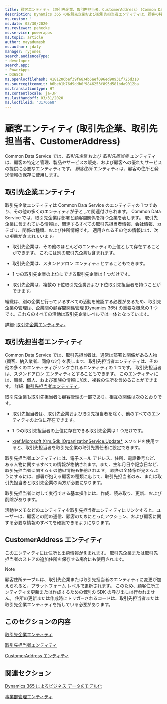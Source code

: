 ```yaml
---
title: 顧客エンティティ (取引先企業、取引先担当者、CustomerAddress) (Common Data Service) | Microsoft Docs
description: Dynamics 365 の取引先企業および取引先担当者エンティティは、顧客の特定および管理、製品やサービスの販売、および顧客への優れたサービスの提供に必要なエンティティです。 "顧客住所" エンティティは、顧客の住所と発送情報の保存に使用します。
ms.custom: ''
ms.date: 03/30/2020
ms.reviewer: pehecke
ms.service: powerapps
ms.topic: article
author: mayadumesh
ms.author: jdaly
manager: ryjones
search.audienceType:
- developer
search.app:
- PowerApps
- D365CE
ms.openlocfilehash: 4181206bef39f6834b5aef096ed90931f725d310
ms.sourcegitcommit: b6beb1b76d9ddb0f9846253f895d581bda9012ba
ms.translationtype: HT
ms.contentlocale: ja-JP
ms.lasthandoff: 03/31/2020
ms.locfileid: "3176668"
---
```

# <a name="customer-entities-account-contact-customeraddress"></a>顧客エンティティ (取引先企業、取引先担当者、CustomerAddress)

<!-- 
Was Mike Carter

https://docs.microsoft.com/dynamics365/customer-engagement/developer/customer-entities-account-contact

Refactor so that the links to entity reference are in the body, not just in the See allso.
Add some h2 sections so it is skimmable
 -->

Common Data Service では、*取引先企業* および *取引先担当者* エンティティは、顧客の特定と管理、製品やサービスの販売、および顧客への優れたサービスの提供に必要なエンティティです。 *顧客住所* エンティティは、顧客の住所と発送情報の保存に使用します。  
  
## <a name="account-entity"></a>取引先企業エンティティ
 
取引先企業エンティティは Common Data Service のエンティティの 1 つであり、その他の多くのエンティティが子として関連付けられます。 Common Data Service では、取引先企業は部署と顧客間関係を持つ企業を表します。 取引先企業に含まれている情報は、関連するすべての取引先担当者情報、会社情報、カテゴリ、関係の種類、および住所情報です。 適用されるその他の情報には、次の項目が含まれています。  
  
- 取引先企業は、その他のほとんどのエンティティの上位として存在することができます。 これには別の取引先企業も含まれます。  
  
- 取引先企業は、スタンドアロン エンティティとすることもできます。  
  
- 1 つの取引先企業の上位にできる取引先企業は 1 つだけです。  
  
- 取引先企業は、複数の下位取引先企業および下位取引先担当者を持つことができます。  
  
組織は、別の企業と行っているすべての活動を確認する必要があるため、取引先企業の管理は、企業間の顧客間関係管理 (Dynamics 365) の重要な概念の 1 つです。これらのすべての活動は取引先企業レベルでは一体となっています。  

詳細: [取引先企業エンティティ](reference/entities/account.md)。
  
## <a name="contact-entity"></a>取引先担当者エンティティ

Common Data Service では、取引先担当者は、通常は部署と関係がある人物 (顧客、納入業者、同僚など) を表します。 取引先担当者エンティティは、その他の多くのエンティティがリンクされるエンティティの 1 つです。 取引先担当者は、スタンドアロン エンティティとすることもできます。 このエンティティには、職業、個人、および家族の情報に加え、複数の住所を含めることができます。 詳細: [取引先担当者エンティティ](reference/entities/contact.md)。
  
取引先企業も取引先担当者も顧客管理の一部であり、相互の関係は次のとおりです。  
  
- 取引先担当者は、取引先企業および取引先担当者を除く、他のすべてのエンティティの上位に存在できます。  
  
- 1 つの取引先担当者の上位に存在できる取引先企業は 1 つだけです。  
  
- <xref:Microsoft.Xrm.Sdk.IOrganizationService.Update*> メソッドを使用すると、取引先担当者を取引先企業の取引先責任者に設定できます。  
  
取引先担当者エンティティには、電子メール アドレス、住所、電話番号など、ある人物に関するすべての情報が格納されます。また、生年月日や記念日など、取引先担当者に関するその他の情報も格納されます。 顧客の全体像が見えるようにするには、部署が抱える顧客の種類に応じて、取引先担当者のみ、または取引先担当者と取引先企業の両方が必要になります。  
  
取引先担当者に対して実行できる基本操作には、作成、読み取り、更新、および削除があります。  
  
活動やメモなどのエンティティを取引先担当者エンティティにリンクすると、ユーザーは、顧客との間の通信、顧客のためにとったアクション、および顧客に関する必要な情報のすべてを確認できるようになります。

## <a name="customeraddress-entity"></a>CustomerAddress エンティティ

このエンティティには住所と出荷情報が含まれます。 取引先企業または取引先担当者のストアの追加住所を保存する場合にも使用されます。

>[!NOTE]
>顧客住所テーブルは、取引先企業または取引先担当者のエンティティに変更が加えられると、プラットフォーム レベルで更新されます。 このため、顧客住所エンティティを更新または作成するための個別の SDK の呼び出しは行われません。 住所の更新または作成時にトリガーされるコードは、取引先担当者または取引先企業エンティティを指している必要があります。
  
## <a name="in-this-section"></a>このセクションの内容  
 [取引先企業エンティティ](reference/entities/account.md)  
  
 [取引先担当者エンティティ](reference/entities/contact.md)  
  
 [CustomerAddress エンティティ](reference/entities/customeraddress.md)  
  
## <a name="related-sections"></a>関連セクション  
 [Dynamics 365 によるビジネス データのモデル化](/dynamics365/customer-engagement/developer/model-business-data)  
  
 [事業部管理エンティティ](/dynamics365/customer-engagement/developer/business-management-entities)

